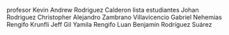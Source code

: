 profesor
Kevin Andrew Rodriguez Calderon
lista estudiantes
Johan Rodriguez
Christopher Alejandro Zambrano Villavicencio
Gabriel Nehemias Rengifo Krunfli
Jeff Gil
Yamila Rengifo
Luan Benjamín Rodríguez Suárez